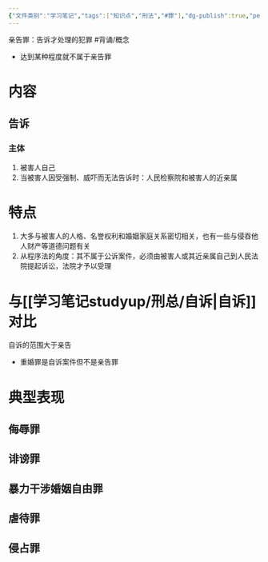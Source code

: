 ```yaml
---
{"文件类别":"学习笔记","tags":["知识点","刑法","#罪"],"dg-publish":true,"permalink":"/学习笔记studyup/刑总/亲告罪/","dgPassFrontmatter":true,"created":"2024-10-31T19:56:06.169+08:00","updated":"2024-11-01T14:32:56.649+08:00"}
---
```


亲告罪：告诉才处理的犯罪 #背诵/概念 
- 达到某种程度就不属于亲告罪
# 内容
## 告诉
### 主体
1. 被害人自己
2. 当被害人因受强制、威吓而无法告诉时：人民检察院和被害人的近亲属
# 特点
1. 大多与被害人的人格、名誉权利和婚姻家庭关系密切相关，也有一些与侵吞他人财产等道德问题有关
2. 从程序法的角度：其不属于公诉案件，必须由被害人或其近亲属自己到人民法院提起诉讼，法院才予以受理
# 与[[学习笔记studyup/刑总/自诉\|自诉]]对比
自诉的范围大于亲告
- 重婚罪是自诉案件但不是亲告罪
# 典型表现
## 侮辱罪
## 诽谤罪
## 暴力干涉婚姻自由罪
## 虐待罪
## 侵占罪